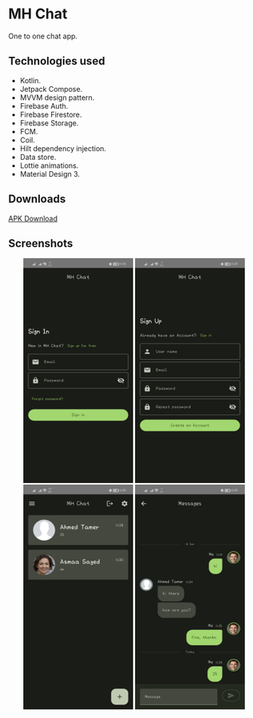 # MH Chat
One to one chat app.

## Technologies used
* Kotlin.
* Jetpack Compose.
* MVVM design pattern.
* Firebase Auth.
* Firebase Firestore.
* Firebase Storage.
* FCM.
* Coil.
* Hilt dependency injection.
* Data store.
* Lottie animations.
* Material Design 3.

## Downloads
[APK Download](https://drive.google.com/file/d/1CHDAGA0XvKeRBCGueg0DI71-fGA7SIxG/view?usp=sharing)

## Screenshots
<p align="center">
  <img src="Screenshots/1.jpg" height="450" width="220">
  <img src="Screenshots/2.jpg" height="450" width="220">
  <img src="Screenshots/3.jpg" height="450" width="220">
  <img src="Screenshots/4.jpg" height="450" width="220">
</p>